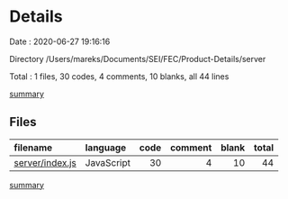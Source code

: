 # Details

Date : 2020-06-27 19:16:16

Directory /Users/mareks/Documents/SEI/FEC/Product-Details/server

Total : 1 files,  30 codes, 4 comments, 10 blanks, all 44 lines

[summary](results.md)

## Files
| filename | language | code | comment | blank | total |
| :--- | :--- | ---: | ---: | ---: | ---: |
| [server/index.js](/server/index.js) | JavaScript | 30 | 4 | 10 | 44 |

[summary](results.md)